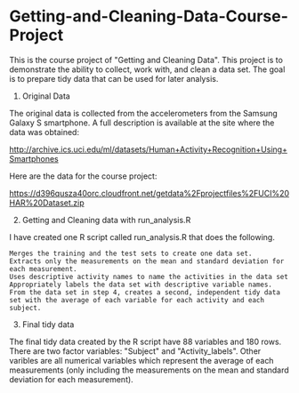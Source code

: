 # Getting-and-Cleaning-Data-Course-Project

This is the course project of "Getting and Cleaning Data". This project is to demonstrate the ability to collect, work with, and clean a data set. The goal is to prepare tidy data that can be used for later analysis.

1. Original Data

The original data is collected from the accelerometers from the Samsung Galaxy S smartphone. A full description is available at the site where the data was obtained:

http://archive.ics.uci.edu/ml/datasets/Human+Activity+Recognition+Using+Smartphones

Here are the data for the course project:

https://d396qusza40orc.cloudfront.net/getdata%2Fprojectfiles%2FUCI%20HAR%20Dataset.zip


2. Getting and Cleaning data with run_analysis.R

I have created one R script called run_analysis.R that does the following.

    Merges the training and the test sets to create one data set.
    Extracts only the measurements on the mean and standard deviation for each measurement. 
    Uses descriptive activity names to name the activities in the data set
    Appropriately labels the data set with descriptive variable names. 
    From the data set in step 4, creates a second, independent tidy data set with the average of each variable for each activity and each subject.

3. Final tidy data

The final tidy data created by the R script have 88 variables and 180 rows. There are two factor variables: "Subject" and "Activity_labels". Other varibles are all numerical variables which represent the average of each measurements (only including the measurements on the mean and standard deviation for each measurement).
